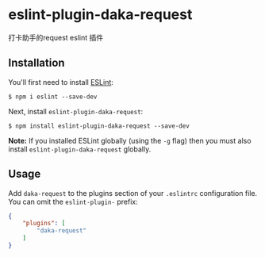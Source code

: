 # eslint-plugin-daka-request

打卡助手的request eslint 插件

## Installation

You'll first need to install [ESLint](http://eslint.org):

```
$ npm i eslint --save-dev
```

Next, install `eslint-plugin-daka-request`:

```
$ npm install eslint-plugin-daka-request --save-dev
```

**Note:** If you installed ESLint globally (using the `-g` flag) then you must also install `eslint-plugin-daka-request` globally.

## Usage

Add `daka-request` to the plugins section of your `.eslintrc` configuration file. You can omit the `eslint-plugin-` prefix:

```json
{
    "plugins": [
        "daka-request"
    ]
}
```





